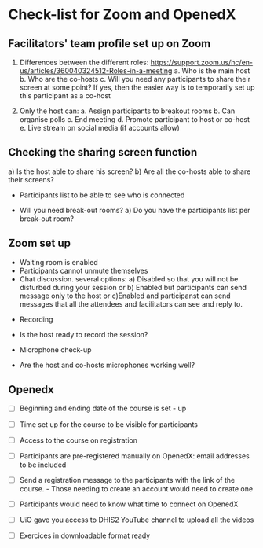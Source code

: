 # Check-list for Zoom and OpenedX

## Facilitators' team profile set up on Zoom
1. Differences between the different roles: https://support.zoom.us/hc/en-us/articles/360040324512-Roles-in-a-meeting
  a. Who is the main host
  b. Who are the co-hosts
  c. Will you need any participants to share their screen at some point? If yes, then the easier way is to temporarily set up this 
participant as a co-host 

2. Only the host can:
  a. Assign participants to breakout rooms
  b. Can organise polls
  c. End meeting
  d. Promote participant to host or co-host
  e. Live stream on social media (if accounts allow)


## Checking the sharing screen function
a) Is the host able to share his screen?
b) Are all the co-hosts able to share their screens?


* Participants list to be able to see who is connected


* Will you need break-out rooms?
a) Do you have the participants list per break-out room?

## Zoom set up
- Waiting room is enabled
- Participants cannot unmute themselves
- Chat discussion. several options:
a) Disabled so that you will not be disturbed during your session or
b) Enabled but participants can send message only to the host or 
c)Enabled and participanst can send messages that all the attendees and facilitators can see and reply to.

* Recording
- Is the host ready to record the session?

* Microphone check-up
- Are the host and co-hosts microphones working well?

## Openedx

- [ ] Beginning and ending date of the course is set - up 
- [ ] Time set up for the course to be visible for participants
- [ ] Access to the course on registration
- [ ] Participants are pre-registered manually on OpenedX: email addresses to be included
- [ ] Send a registration message to the participants with the link of the  course. - Those needing to create an account would need to create one
- [ ] Participants would need to know what time to connect on OpenedX
- [ ] UiO gave you access to DHIS2 YouTube channel to upload all the videos 
- [ ] Exercices in downloadable format ready



